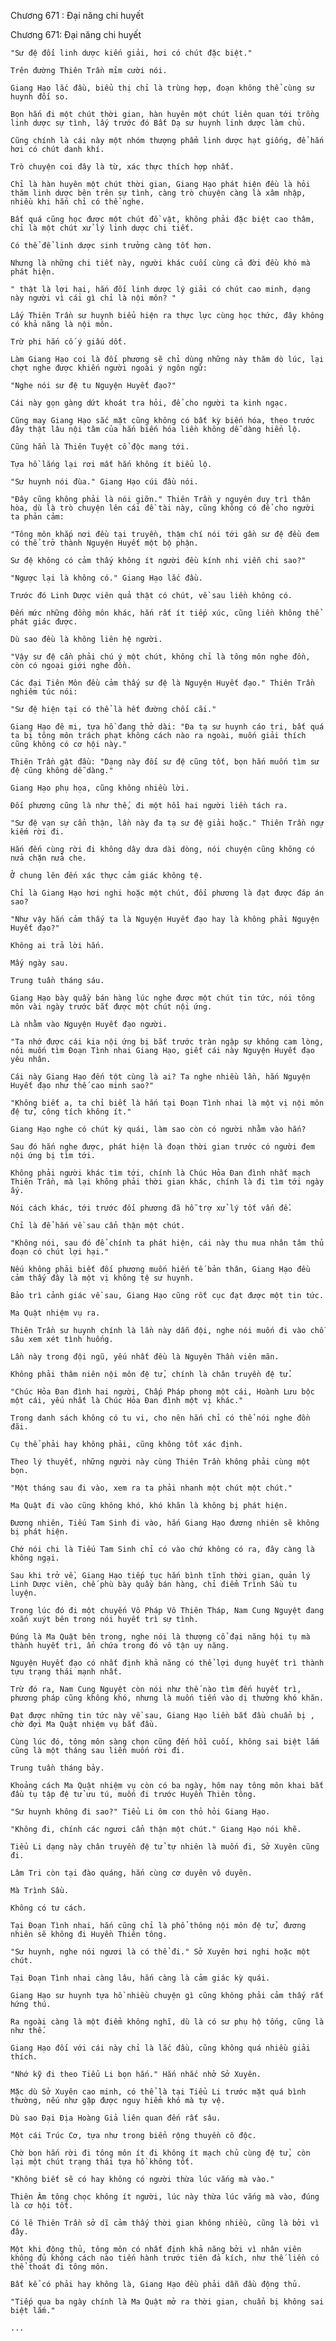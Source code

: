 




Chương 671 : Đại năng chi huyết


Chương 671: Đại năng chi huyết

	"Sư đệ đối linh dược kiến giải, hơi có chút đặc biệt."

	Trên đường Thiên Trần mỉm cười nói.

	Giang Hạo lắc đầu, biểu thị chỉ là trùng hợp, đoạn không thể cùng sư huynh đối so.

	Bọn hắn đi một chút thời gian, hàn huyên một chút liên quan tới trồng linh dược sự tình, lấy trước đó Bất Dạ sư huynh linh dược làm chủ.

	Cũng chính là cái này một nhóm thượng phẩm linh dược hạt giống, để hắn hơi có chút danh khí.

	Trò chuyện coi đây là từ, xác thực thích hợp nhất.

	Chỉ là hàn huyên một chút thời gian, Giang Hạo phát hiện đều là hỏi thăm linh dược bên trên sự tình, càng trò chuyện càng là xâm nhập, nhiều khi hắn chỉ có thể nghe.

	Bất quá cũng học được một chút đồ vật, không phải đặc biệt cao thâm, chỉ là một chút xử lý linh dược chi tiết.

	Có thể để linh dược sinh trưởng càng tốt hơn.

	Nhưng là những chi tiết này, người khác cuối cùng cả đời đều khó mà phát hiện.

	" thật là lợi hại, hắn đối linh dược lý giải có chút cao minh, dạng này người vì cái gì chỉ là nội môn? "

	Lấy Thiên Trần sư huynh biểu hiện ra thực lực cùng học thức, đây không có khả năng là nội môn.

	Trừ phi hắn cố ý giấu dốt.

	Làm Giang Hạo coi là đối phương sẽ chỉ dùng những này thăm dò lúc, lại chợt nghe được khiến người ngoài ý ngôn ngữ:

	"Nghe nói sư đệ tu Nguyện Huyết đạo?"

	Cái này gọn gàng dứt khoát tra hỏi, để cho người ta kinh ngạc.

	Cũng may Giang Hạo sắc mặt cũng không có bất kỳ biến hóa, theo trước đây thật lâu nội tâm của hắn biến hóa liền không dễ dàng hiển lộ.

	Cũng hẳn là Thiên Tuyệt cổ độc mang tới.

	Tựa hồ lắng lại rơi mất hắn không ít biểu lộ.

	"Sư huynh nói đùa." Giang Hạo cúi đầu nói.

	"Đây cũng không phải là nói giỡn." Thiên Trần y nguyên duy trì thân hòa, dù là trò chuyện lên cái đề tài này, cũng không có để cho người ta phản cảm:

	"Tông môn khắp nơi đều tại truyền, thậm chí nói tới gần sư đệ đều đem có thể trở thành Nguyện Huyết một bộ phận.

	Sư đệ không có cảm thấy không ít người đều kính nhi viễn chi sao?"

	"Ngược lại là không có." Giang Hạo lắc đầu.

	Trước đó Linh Dược viên quả thật có chút, về sau liền không có.

	Đến mức những đồng môn khác, hắn rất ít tiếp xúc, cũng liền không thể phát giác được.

	Dù sao đều là không liên hệ người.

	"Vậy sư đệ cần phải chú ý một chút, không chỉ là tông môn nghe đồn, còn có ngoại giới nghe đồn.

	Các đại Tiên Môn đều cảm thấy sư đệ là Nguyện Huyết đạo." Thiên Trần nghiêm túc nói:

	"Sư đệ hiện tại có thể là hết đường chối cãi."

	Giang Hạo đê mi, tựa hồ đang thở dài: "Đa tạ sư huynh cáo tri, bất quá ta bị tông môn trách phạt không cách nào ra ngoài, muốn giải thích cũng không có cơ hội này."

	Thiên Trần gật đầu: "Dạng này đối sư đệ cũng tốt, bọn hắn muốn tìm sư đệ cũng không dễ dàng."

	Giang Hạo phụ họa, cũng không nhiều lời.

	Đối phương cũng là như thế, đi một hồi hai người liền tách ra.

	"Sư đệ vạn sự cẩn thận, lần này đa tạ sư đệ giải hoặc." Thiên Trần ngự kiếm rời đi.

	Hắn đến cùng rời đi không dây dưa dài dòng, nói chuyện cũng không có nửa chặn nửa che.

	Ở chung lên đến xác thực cảm giác không tệ.

	Chỉ là Giang Hạo hơi nghi hoặc một chút, đối phương là đạt được đáp án sao?

	"Như vậy hắn cảm thấy ta là Nguyện Huyết đạo hay là không phải Nguyện Huyết đạo?"

	Không ai trả lời hắn.

	Mấy ngày sau.

	Trung tuần tháng sáu.

	Giang Hạo bày quầy bán hàng lúc nghe được một chút tin tức, nói tông môn vài ngày trước bắt được một chút nội ứng.

	Là nhằm vào Nguyện Huyết đạo người.

	"Ta nhớ được cái kia nội ứng bị bắt trước tràn ngập sự không cam lòng, nói muốn tìm Đoạn Tình nhai Giang Hạo, giết cái này Nguyện Huyết đạo yêu nhân.

	Cái này Giang Hạo đến tột cùng là ai? Ta nghe nhiều lần, hắn Nguyện Huyết đạo như thế cao minh sao?"

	"Không biết a, ta chỉ biết là hắn tại Đoạn Tình nhai là một vị nội môn đệ tử, công tích không ít."

	Giang Hạo nghe có chút kỳ quái, làm sao còn có người nhằm vào hắn?

	Sau đó hắn nghe được, phát hiện là đoạn thời gian trước có người đem nội ứng bị tìm tới.

	Không phải người khác tìm tới, chính là Chúc Hỏa Đan đình nhất mạch Thiên Trần, mà lại không phải thời gian khác, chính là đi tìm tới ngày ấy.

	Nói cách khác, tới trước đối phương đã hỗ trợ xử lý tốt vấn đề.

	Chỉ là để hắn về sau cẩn thận một chút.

	"Không nói, sau đó để chính ta phát hiện, cái này thu mua nhân tâm thủ đoạn có chút lợi hại."

	Nếu không phải biết đối phương muốn hiến tế bản thân, Giang Hạo đều cảm thấy đây là một vị không tệ sư huynh.

	Bảo trì cảnh giác về sau, Giang Hạo cũng rốt cục đạt được một tin tức.

	Ma Quật nhiệm vụ ra.

	Thiên Trần sư huynh chính là lần này dẫn đội, nghe nói muốn đi vào chỗ sâu xem xét tình huống.

	Lần này trong đội ngũ, yếu nhất đều là Nguyên Thần viên mãn.

	Không phải thâm niên nội môn đệ tử, chính là chân truyền đệ tử.

	"Chúc Hỏa Đan đình hai người, Chấp Pháp phong một cái, Hoành Lưu bộc một cái, yếu nhất là Chúc Hỏa Đan đình một vị khác."

	Trong danh sách không có tu vi, cho nên hắn chỉ có thể nói nghe đồn đãi.

	Cụ thể phải hay không phải, cũng không tốt xác định.

	Theo lý thuyết, những người này cùng Thiên Trần không phải cùng một bọn.

	"Một tháng sau đi vào, xem ra ta phải nhanh một chút một chút."

	Ma Quật đi vào cũng không khó, khó khăn là không bị phát hiện.

	Đương nhiên, Tiếu Tam Sinh đi vào, hắn Giang Hạo đương nhiên sẽ không bị phát hiện.

	Chớ nói chi là Tiếu Tam Sinh chỉ có vào chứ không có ra, đây càng là không ngại.

	Sau khi trở về, Giang Hạo tiếp tục hắn bình tĩnh thời gian, quản lý Linh Dược viên, chế phù bày quầy bán hàng, chỉ điểm Trình Sầu tu luyện.

	Trong lúc đó đi một chuyến Vô Pháp Vô Thiên Tháp, Nam Cung Nguyệt đang xoắn xuýt bên trong nói huyết trì sự tình.

	Đúng là Ma Quật bên trong, nghe nói là thượng cổ đại năng hội tụ mà thành huyết trì, ẩn chứa trong đó vô tận uy năng.

	Nguyện Huyết đạo có nhất định khả năng có thể lợi dụng huyết trì thành tựu trạng thái mạnh nhất.

	Trừ đó ra, Nam Cung Nguyệt còn nói như thế nào tìm đến huyết trì, phương pháp cũng không khó, nhưng là muốn tiến vào dị thường khó khăn.

	Đạt được những tin tức này về sau, Giang Hạo liền bắt đầu chuẩn bị , chờ đợi Ma Quật nhiệm vụ bắt đầu.

	Cùng lúc đó, tông môn sàng chọn cũng đến hồi cuối, không sai biệt lắm cũng là một tháng sau liền muốn rời đi.

	Trung tuần tháng bảy.

	Khoảng cách Ma Quật nhiệm vụ còn có ba ngày, hôm nay tông môn khai bắt đầu tụ tập đệ tử ưu tú, muốn đi trước Huyền Thiên tông.

	"Sư huynh không đi sao?" Tiểu Li ôm con thỏ hỏi Giang Hạo.

	"Không đi, chính các ngươi cẩn thận một chút." Giang Hạo nói khẽ.

	Tiểu Li dạng này chân truyền đệ tử tự nhiên là muốn đi, Sở Xuyên cũng đi.

	Lâm Tri còn tại đào quáng, hắn cùng cơ duyên vô duyên.

	Mà Trình Sầu.

	Không có tư cách.

	Tại Đoạn Tình nhai, hắn cũng chỉ là phổ thông nội môn đệ tử, đương nhiên sẽ không đi Huyền Thiên tông.

	"Sư huynh, nghe nói ngươi là có thể đi." Sở Xuyên hơi nghi hoặc một chút.

	Tại Đoạn Tình nhai càng lâu, hắn càng là cảm giác kỳ quái.

	Giang Hạo sư huynh tựa hồ nhiều chuyện gì cũng không phải cảm thấy rất hứng thú.

	Ra ngoài càng là một điểm không nghĩ, dù là có sư phụ hộ tống, cũng là như thế.

	Giang Hạo đối với cái này chỉ là lắc đầu, cũng không quá nhiều giải thích.

	"Nhớ kỹ đi theo Tiểu Li bọn hắn." Hắn nhắc nhở Sở Xuyên.

	Mặc dù Sở Xuyên cao minh, có thể là tại Tiểu Li trước mặt quá bình thường, nếu như gặp được nguy hiểm khó mà tự vệ.

	Dù sao Đại Địa Hoàng Giả liên quan đến rất sâu.

	Một cái Trúc Cơ, tựa như trong biển rộng thuyền cô độc.

	Chờ bọn hắn rời đi tông môn ít đi không ít mạch chủ cùng đệ tử, còn lại một chút trạng thái tựa hồ không tốt.

	"Không biết sẽ có hay không có người thừa lúc vắng mà vào."

	Thiên Âm tông chọc không ít người, lúc này thừa lúc vắng mà vào, đúng là cơ hội tốt.

	Có lẽ Thiên Trần sở dĩ cảm thấy thời gian không nhiều, cũng là bởi vì đây.

	Một khi động thủ, tông môn có nhất định khả năng bởi vì nhân viên không đủ không cách nào tiến hành trước tiên đả kích, như thế liền có thể thoát đi tông môn.

	Bất kể có phải hay không là, Giang Hạo đều phải dẫn đầu động thủ.

	"Tiếp qua ba ngày chính là Ma Quật mở ra thời gian, chuẩn bị không sai biệt lắm."

	...




